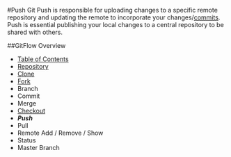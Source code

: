 #Push
Git Push is responsible for uploading changes to a specific remote repository and updating the remote to incorporate your changes/[commits](./Commit.md). Push is essential publishing your local changes to a central repository to be shared with others.

##GitFlow Overview
* [Table of Contents](./README.MD)
* [Repository](./Repository.md)
* [Clone](./Clones.md)
* [Fork](./Forks.md)
* Branch
* Commit
* Merge
* [Checkout](.Checkout.md)
* _**Push**_
* Pull 
* Remote Add / Remove / Show
* Status
* Master Branch 